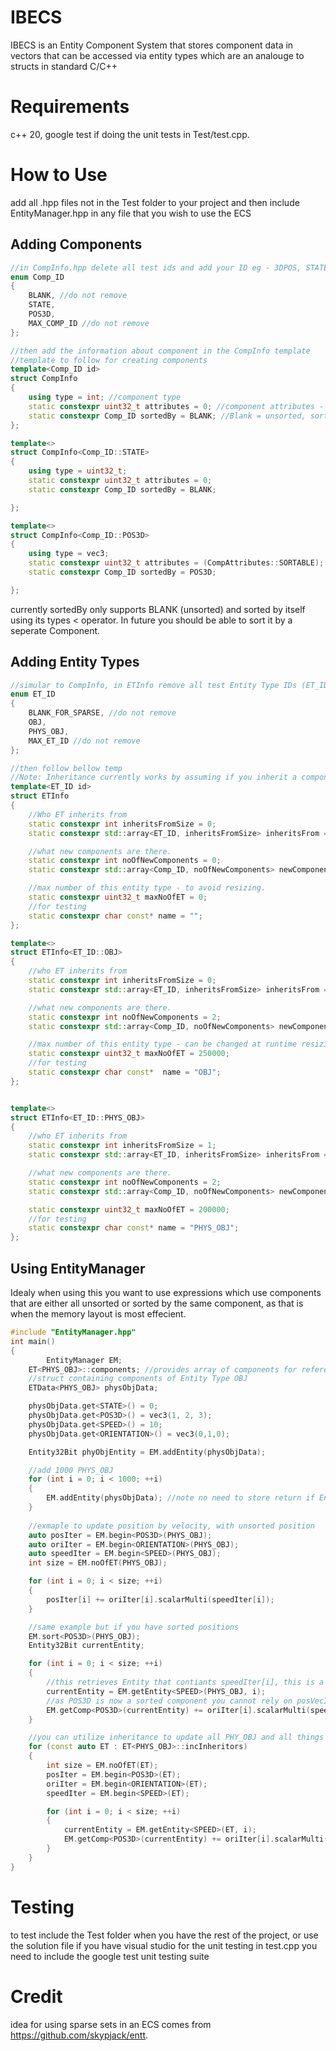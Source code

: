 # IBECS
IBECS is an Entity Component System that stores component data in vectors that can be accessed via entity types which are an analouge to structs in standard C/C++
# Requirements
c++ 20, google test if doing the unit tests in Test/test.cpp.
# How to Use
add all .hpp files not in the Test folder to your project and then include EntityManager.hpp in any file that you wish to use the ECS
## Adding Components
```c++
//in CompInfo.hpp delete all test ids and add your ID eg - 3DPOS, STATE
enum Comp_ID
{
	BLANK, //do not remove
	STATE,
	POS3D,
	MAX_COMP_ID //do not remove
};

//then add the information about component in the CompInfo template
//template to follow for creating components
template<Comp_ID id>
struct CompInfo
{
	using type = int; //component type
	static constexpr uint32_t attributes = 0; //component attributes - used for deciding on what SS options to use
	static constexpr Comp_ID sortedBy = BLANK; //Blank = unsorted, sorted by anything other than itself or unsorted is not implemented yet
};

template<>
struct CompInfo<Comp_ID::STATE>
{
	using type = uint32_t;
	static constexpr uint32_t attributes = 0;
	static constexpr Comp_ID sortedBy = BLANK;

};

template<>
struct CompInfo<Comp_ID::POS3D>
{
	using type = vec3;
	static constexpr uint32_t attributes = (CompAttributes::SORTABLE);
	static constexpr Comp_ID sortedBy = POS3D;

};
```
currently sortedBy only supports BLANK (unsorted) and sorted by itself using its types < operator. In future you should be able to sort it by a seperate Component.
## Adding Entity Types
```c++
//simular to CompInfo, in ETInfo remove all test Entity Type IDs (ET_ID) and add your own e.g OBJ, PHYS_OBJ
enum ET_ID
{
	BLANK_FOR_SPARSE, //do not remove
	OBJ,
	PHYS_OBJ,
	MAX_ET_ID //do not remove
};

//then follow bellow temp
//Note: Inheritance currently works by assuming if you inherit a component from 2 parents that you only want one of that Component.
template<ET_ID id>
struct ETInfo
{
	//Who ET inherits from
	static constexpr int inheritsFromSize = 0;
	static constexpr std::array<ET_ID, inheritsFromSize> inheritsFrom = {};

	//what new components are there. 
	static constexpr int noOfNewComponents = 0;
	static constexpr std::array<Comp_ID, noOfNewComponents> newComponents = {};

	//max number of this entity type - to avoid resizing.
	static constexpr uint32_t maxNoOfET = 0;
	//for testing
	static constexpr char const* name = "";
};

template<>
struct ETInfo<ET_ID::OBJ>
{
	//who ET inherits from
	static constexpr int inheritsFromSize = 0;
	static constexpr std::array<ET_ID, inheritsFromSize> inheritsFrom = {};

	//what new components are there. 
	static constexpr int noOfNewComponents = 2;
	static constexpr std::array<Comp_ID, noOfNewComponents> newComponents = { Comp_ID::STATE, Comp_ID::POS3D };

	//max number of this entity type - can be changed at runtime resizing sparse set.
	static constexpr uint32_t maxNoOfET = 250000;
	//for testing
	static constexpr char const*  name = "OBJ";
};


template<>
struct ETInfo<ET_ID::PHYS_OBJ>
{
	//who ET inherits from
	static constexpr int inheritsFromSize = 1;
	static constexpr std::array<ET_ID, inheritsFromSize> inheritsFrom = { ET_ID::OBJ };

	//what new components are there. 
	static constexpr int noOfNewComponents = 2;
	static constexpr std::array<Comp_ID, noOfNewComponents> newComponents = { Comp_ID::SPEED, Comp_ID::ORIENTATION };

	static constexpr uint32_t maxNoOfET = 200000;
	//for testing
	static constexpr char const* name = "PHYS_OBJ";
};

```
## Using EntityManager
Idealy when using this you want to use expressions which use components that are either all unsorted or sorted by the same component, as that is when the memory layout is most effecient. 
```c++
#include "EntityManager.hpp"
int main()
{
		EntityManager EM;
	ET<PHYS_OBJ>::components; //provides array of components for reference
	//struct containing components of Entity Type OBJ
	ETData<PHYS_OBJ> physObjData;

	physObjData.get<STATE>() = 0;
	physObjData.get<POS3D>() = vec3(1, 2, 3);
	physObjData.get<SPEED>() = 10;
	physObjData.get<ORIENTATION>() = vec3(0,1,0);

	Entity32Bit phyObjEntity = EM.addEntity(physObjData);

	//add 1000 PHYS_OBJ
	for (int i = 0; i < 1000; ++i)
	{		
		EM.addEntity(physObjData); //note no need to store return if Entity is anonymous 
	}
	
	//exmaple to update position by velocity, with unsorted position
	auto posIter = EM.begin<POS3D>(PHYS_OBJ);
	auto oriIter = EM.begin<ORIENTATION>(PHYS_OBJ);
	auto speedIter = EM.begin<SPEED>(PHYS_OBJ);
	int size = EM.noOfET(PHYS_OBJ);

	for (int i = 0; i < size; ++i)
	{
		posIter[i] += oriIter[i].scalarMulti(speedIter[i]);
	}

	//same example but if you have sorted positions
	EM.sort<POS3D>(PHYS_OBJ);
	Entity32Bit currentEntity;

	for (int i = 0; i < size; ++i)
	{
		//this retrieves Entity that contiants speedIter[i], this is a slower way to access data so systems should avoid if possible.
		currentEntity = EM.getEntity<SPEED>(PHYS_OBJ, i); 
		//as POS3D is now a sorted component you cannot rely on posVecIter[i] belonging to same entity as ori/speedVecIter[i]
		EM.getComp<POS3D>(currentEntity) += oriIter[i].scalarMulti(speedIter[i]);
	}

	//you can utilize inheritance to update all PHY_OBJ and all things that inherit from it 
	for (const auto ET : ET<PHYS_OBJ>::incInheritors)
	{
		int size = EM.noOfET(ET);
		posIter = EM.begin<POS3D>(ET);
		oriIter = EM.begin<ORIENTATION>(ET);
		speedIter = EM.begin<SPEED>(ET);

		for (int i = 0; i < size; ++i)
		{
			currentEntity = EM.getEntity<SPEED>(ET, i);
			EM.getComp<POS3D>(currentEntity) += oriIter[i].scalarMulti(speedIter[i]);
		}
	}
}
```
# Testing
to test include the Test folder when you have the rest of the project, or use the solution file if you have visual studio
for the unit testing in test.cpp you need to include the google test unit testing suite
# Credit
idea for using sparse sets in an ECS comes from https://github.com/skypjack/entt.
